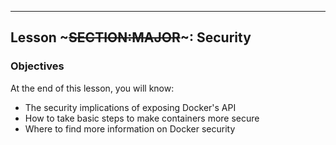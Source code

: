 ---
## Lesson ~~~SECTION:MAJOR~~~: Security

### Objectives

At the end of this lesson, you will know:

* The security implications of exposing Docker's API
* How to take basic steps to make containers more secure
* Where to find more information on Docker security
